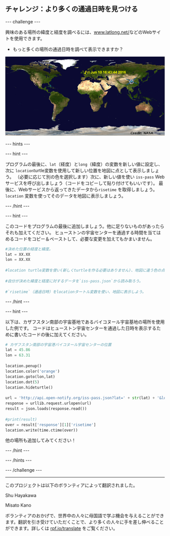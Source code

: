 ## チャレンジ：より多くの通過日時を見つける

--- challenge ---

興味のある場所の緯度と経度を調べるには、<a href="http://www.latlong.net/" target="_blank">www.latlong.net/</a>などのWebサイトを使用できます。

+ もっと多くの場所の通過日時を調べて表示できますか？ 

![スクリーンショット](images/iss-final.png)

--- hints ---


--- hint ---

プログラムの最後に、`lat`（経度）と`long`（緯度）の変数を新しい値に設定し、次に `location`turtle変数を使用して新しい位置を地図に点として表示しましょう。 （必要に応じて別の色を選択します）次に、新しい値を使い `iss-pass` Webサービスを呼び出しましょう（コードをコピーして貼り付けてもいいです）。 最後に、Webサービスから返ってきたデータから`risetime` を取得しましょう。 `location` 変数を使ってそのデータを地図に表示しましょう。

--- /hint ---

--- hint ---

このコードをプログラムの最後に追加しましょう。他に足りないものがあったらそれも加えてください。 ヒューストンの宇宙センターを通過する時間を当てはめるコードをコピー＆ペーストして、必要な変更を加えてもかまいません。

```python
#決めた位置の経度と緯度。
lat = XX.XX
lon = XX.XX

#location turtle変数を使い(新しくturtleを作る必要はありません)、地図に違う色の点を描こう。

#自分が決めた緯度と経度に対するデータを`iss-pass.json`から読み取ろう。

#`risetime`（通過日時）をlocationタートル変数を使い、地図に表示しよう。
```

--- /hint ---

--- hint ---

以下は、カザフスタン南部の宇宙基地であるバイコヌール宇宙基地の場所を使用した例です。 コードはヒューストン宇宙センターを通過した日時を表示するために書いたコードの後に加えてください。

```python
# カザフスタン南部の宇宙港バイコヌール宇宙センターの位置
lat = 45.86
lon = 63.31

location.penup()
location.color('orange')
location.goto(lon,lat)
location.dot(5)
location.hideturtle()

url = 'http://api.open-notify.org/iss-pass.json?lat=' + str(lat) + '&lon=' + str(lon)
response = urllib.request.urlopen(url)
result = json.loads(response.read())

#print(result)
over = result['response'][1]['risetime']
location.write(time.ctime(over))
```

他の場所も追加してみてください！

--- /hint ---

--- /hints ---

--- /challenge ---


***
このプロジェクトは以下のボランティアによって翻訳されました。

Shu Hayakawa 

Misato Kano

ボランティアのおかげで、世界中の人々に母国語で学ぶ機会を与えることができます。翻訳を引き受けていただくことで、より多くの人々に手を差し伸べることができます。詳しくは [rpf.io/translate](https://rpf.io/translate) をご覧ください。